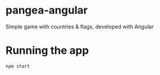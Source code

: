 # pangea-angular

Simple game with countries & flags, developed with Angular

# Running the app

`npm start`
